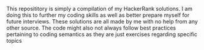 This reposititory is simply a compilation of my HackerRank solutions. I am doing this to further my coding skills as well as better prepare myself for
future interviews. These solutions are all made by me with no help from any other source. The code might also not always follow best practices pertaining to 
coding semantics as they are just exercises regarding specific topics

